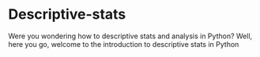 # Descriptive-stats
Were you wondering how to descriptive stats and analysis in Python? Well, here you go, welcome to the introduction to descriptive stats in Python
